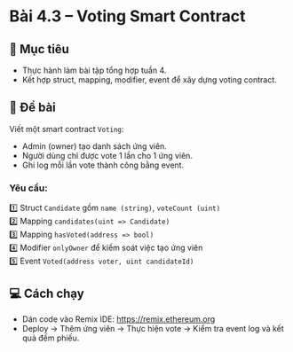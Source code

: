 # Bài 4.3 – Voting Smart Contract

## 🎯 Mục tiêu
- Thực hành làm bài tập tổng hợp tuần 4.
- Kết hợp struct, mapping, modifier, event để xây dựng voting contract.

## 📄 Đề bài
Viết một smart contract `Voting`:
- Admin (owner) tạo danh sách ứng viên.
- Người dùng chỉ được vote 1 lần cho 1 ứng viên.
- Ghi log mỗi lần vote thành công bằng event.

### Yêu cầu:
1️⃣ Struct `Candidate` gồm `name (string)`, `voteCount (uint)`  
2️⃣ Mapping `candidates(uint => Candidate)`  
3️⃣ Mapping `hasVoted(address => bool)`  
4️⃣ Modifier `onlyOwner` để kiểm soát việc tạo ứng viên  
5️⃣ Event `Voted(address voter, uint candidateId)`

## 💻 Cách chạy
- Dán code vào Remix IDE: https://remix.ethereum.org
- Deploy → Thêm ứng viên → Thực hiện vote → Kiểm tra event log và kết quả đếm phiếu.